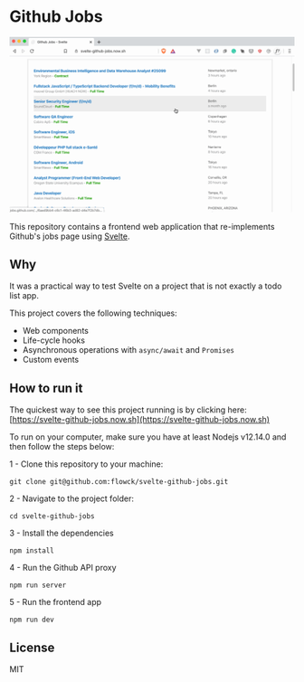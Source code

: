 # Github Jobs



![Github Jobs](./page.gif)


This repository contains a frontend web application that re-implements Github's jobs page using [Svelte](https://svelte.dev/).

## Why

It was a practical way to test Svelte on a project that is not exactly a todo list app.

This project covers the following techniques:

* Web components
* Life-cycle hooks
* Asynchronous operations with `async/await` and `Promises`
* Custom events

## How to run it

The quickest way to see this project running is by clicking here: [https://svelte-github-jobs.now.sh](https://svelte-github-jobs.now.sh)

To run on your computer, make sure you have at least Nodejs v12.14.0 and then follow the steps below:

1 - Clone this repository to your machine:

    git clone git@github.com:flowck/svelte-github-jobs.git

2 - Navigate to the project folder: 

    cd svelte-github-jobs

3 - Install the dependencies

    npm install

4 - Run the Github API proxy

    npm run server

5 - Run the frontend app

    npm run dev

## License

MIT

